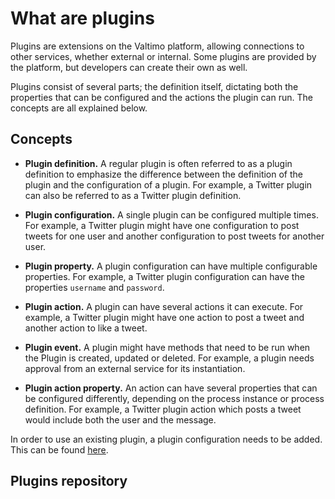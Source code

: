 # What are plugins

Plugins are extensions on the Valtimo platform, allowing connections to other services, whether external or internal. 
Some plugins are provided by the platform, but developers can create their own as well.

Plugins consist of several parts; the definition itself, dictating both the properties that can be configured
and the actions the plugin can run. The concepts are all explained below.

## Concepts

* **Plugin definition.** A regular plugin is often referred to as a plugin definition to emphasize the difference 
between the definition of the plugin and the configuration of a plugin. For example, a Twitter plugin can also be
referred to as a Twitter plugin definition.

* **Plugin configuration.** A single plugin can be configured multiple times. For example, a Twitter plugin might have 
one configuration to post tweets for one user and another configuration to post tweets for another user.

* **Plugin property.** A plugin configuration can have multiple configurable properties. For example, a Twitter 
plugin configuration can have the properties `username` and `password`.

* **Plugin action.** A plugin can have several actions it can execute. For example, a Twitter plugin might have 
one action to post a tweet and another action to like a tweet.

* **Plugin event.** A plugin might have methods that need to be run when the Plugin is created, updated or deleted. 
For example, a plugin needs approval from an external service for its instantiation.

* **Plugin action property.** An action can have several properties that can be configured differently, depending on
the process instance or process definition. For example, a Twitter plugin action which posts a tweet would include both
the user and the message.

In order to use an existing plugin, a plugin configuration needs to be added. This can be found 
[here](../../using-valtimo/plugin/configure-plugin.md).

## Plugins repository